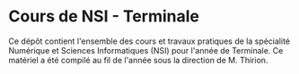 # Cours de NSI - Terminale
Ce dépôt contient l'ensemble des cours et travaux pratiques de la spécialité Numérique et Sciences Informatiques (NSI) pour l'année de Terminale. 
Ce matériel a été compilé au fil de l'année sous la direction de M. Thirion.
